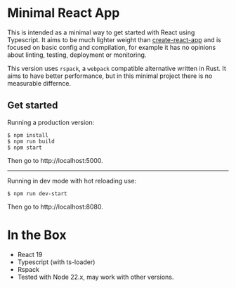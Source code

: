 # Minimal React App

This is intended as a minimal way to get started with React using Typescript. It aims to be much lighter weight than [create-react-app][] and is focused on basic config and compilation, for example it has no opinions about linting, testing, deployment or monitoring.

This version uses `rspack`, a `webpack` compatible alternative written in Rust. It aims to have better performance, but in this minimal project there is no measurable differnce.

## Get started

Running a production version:

```
$ npm install
$ npm run build
$ npm start
```

Then go to http://localhost:5000.

---

Running in dev mode with hot reloading use:

```
$ npm run dev-start
```

Then go to http://localhost:8080.

# In the Box

* React 19
* Typescript (with ts-loader)
* Rspack
* Tested with Node 22.x, may work with other versions.

[create-react-app]:https://github.com/facebook/create-react-app
